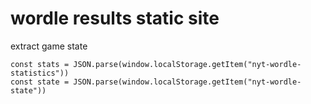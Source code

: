 # wordle results static site

extract game state

```
const stats = JSON.parse(window.localStorage.getItem("nyt-wordle-statistics"))
const state = JSON.parse(window.localStorage.getItem("nyt-wordle-state"))
```
